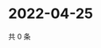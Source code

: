 # 2022-04-25

共 0 条

<!-- BEGIN WEIBO -->
<!-- 最后更新时间 Mon Apr 25 2022 15:16:18 GMT+0800 (China Standard Time) -->

<!-- END WEIBO -->
